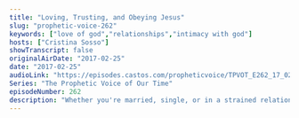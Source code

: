 ```yaml
---
title: "Loving, Trusting, and Obeying Jesus"
slug: "prophetic-voice-262"
keywords: ["love of god","relationships","intimacy with god"]
hosts: ["Cristina Sosso"]
showTranscript: false
originalAirDate: "2017-02-25"
date: "2017-02-25"
audioLink: "https://episodes.castos.com/propheticvoice/TPVOT_E262_17_02_25-26_Loving_Trusting_and_Obeying_Jesus.mp3"
Series: "The Prophetic Voice of Our Time"
episodeNumber: 262
description: "Whether you're married, single, or in a strained relationship, making Jesus our first love is vital and will yield supernatural results."
---
```

